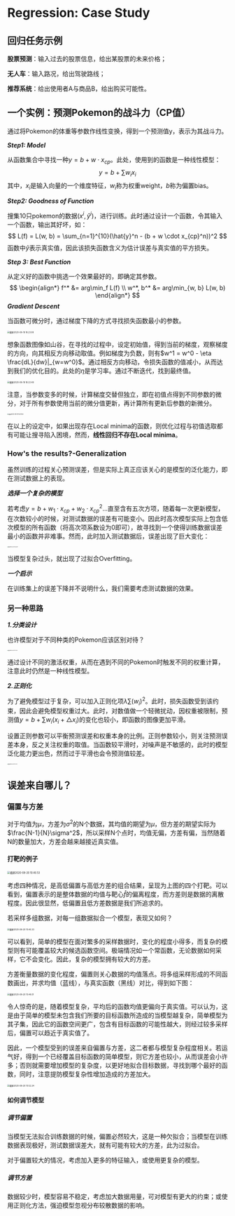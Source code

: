 # Regression: Case Study

## 回归任务示例

**股票预测**：输入过去的股票信息，给出某股票的未来价格；

**无人车**：输入路况，给出驾驶路线；

**推荐系统**：给出使用者A与商品B，给出购买可能性。

## 一个实例：预测Pokemon的战斗力（CP值）

通过将Pokemon的体重等参数作线性变换，得到一个预测值y，表示为其战斗力。

***Step1: Model***

从函数集合中寻找一种$y=b+w \cdot x_{cp}$。此处，使用到的函数是一种线性模型：
$$
y = b + \sum w_i x_i
$$
其中，$x_i$是输入向量的一个维度特征，$w_i$称为权重weight，$b$称为偏置bias。

***Step2: Goodness of Function***

搜集10只pokemon的数据$(x^i, \hat{y}^i)$，进行训练。此时通过设计一个函数，令其输入一个函数，输出其好坏，如：
$$
L(f) = L(w, b) = \sum_{n=1}^{10}(\hat{y}^n - (b + w \cdot x_{cp}^n))^2
$$
函数中$\hat{y}$表示真实值，因此该损失函数含义为估计误差与真实值的平方损失。

***Step 3: Best Function***

从定义好的函数中挑选一个效果最好的，即确定其参数。
$$
\begin{align*}
f^* &= arg\min_f L(f)
\\
w^*, b^* &= arg\min_{w, b} L(w, b)
\end{align*}
$$
***Gradient Descent***

当函数可微分时，通过梯度下降的方式寻找损失函数最小的参数。

<img src="/Users/LightningX/Learning/ML2020/2.Regression/Note/截屏2020-08-19 16.23.08.png" alt="截屏2020-08-19 16.23.08" style="zoom:33%;" />

想象函数图像如山谷，在寻找的过程中，设定初始值，得到当前的梯度，观察梯度的方向，向其相反方向移动取值。例如梯度为负数，则有$w^1 = w^0 - \eta \frac{dL}{dw}|_{w=w^0}$。通过相反方向移动，令损失函数的值减小，从而达到我们的优化目的。此处的$\eta$是学习率。通过不断迭代，找到最终值。

<img src="/Users/LightningX/Learning/ML2020/2.Regression/Note/截屏2020-08-19 16.22.49.png" alt="截屏2020-08-19 16.22.49" style="zoom:33%;" />

注意，当参数变多的时候，计算梯度交替但独立，即在初值点得到不同参数的微分，对于所有参数使用当前的微分值更新，再计算所有更新后参数的新微分。

<img src="/Users/LightningX/Learning/ML2020/2.Regression/Note/截屏2020-08-19 16.28.54.png" alt="截屏2020-08-19 16.28.54" style="zoom:20%;" />

在以上的设定中，如果出现存在Local minima的函数，则优化过程与初值选取都有可能让搜寻陷入困境，然而，**线性回归不存在Local minima**。

### How's the results?-Generalization

虽然训练的过程关心预测误差，但是实际上真正应该关心的是模型的泛化能力，即在测试数据上的表现。

***选择一个复杂的模型***

若考虑$y=b+w_1 \cdot x_{cp} + w_2 \cdot x_{cp}^2$...直至含有五次方项，随着每一次更新模型，在次数较小的时候，对测试数据的误差有可能变小。因此时高次模型实际上包含低次模型的所有函数（将高次项系数设为0即可），故寻找到一个使得训练数据误差最小的函数并非难事。然而，此时加入测试数据后，误差出现了巨大变化：

<img src="/Users/LightningX/Learning/ML2020/2.Regression/Note/截屏2020-08-19 16.56.49.png" alt="截屏2020-08-19 16.56.49" style="zoom:13%;" />

当模型复杂过头，就出现了过拟合Overfitting。

***一个启示***

在训练集上的误差下降并不说明什么，我们需要考虑测试数据的效果。

### 另一种思路

***1.分类设计***

也许模型对于不同种类的Pokemon应该区别对待？

<img src="/Users/LightningX/Learning/ML2020/2.Regression/Note/截屏2020-08-19 17.10.22.png" alt="截屏2020-08-19 17.10.22" style="zoom:13%;" />

通过设计不同的激活权重，从而在遇到不同的Pokemon时触发不同的权重计算，注意此时仍然是一种线性模型。

***2.正则化***

为了避免模型过于复杂，可以加入正则化项$\lambda\sum(w_i)^2$。此时，损失函数受到该约束，因此会避免模型权重过大。此时，对数值做一个轻微扰动，因权重被限制，预测值$y = b + \sum w_i (x_i+\triangle x_i)$的变化也较小，即函数的图像更加平滑。

设置正则参数可以平衡预测误差和权重本身的比例。正则参数较小，则关注预测误差本身，反之关注权重的取值。当函数较平滑时，对噪声是不敏感的，此时的模型泛化能力更出色，然而过于平滑也会令预测值较差。

<img src="/Users/LightningX/Learning/ML2020/2.Regression/Note/截屏2020-08-19 17.24.41.png" alt="截屏2020-08-19 17.24.41" style="zoom:13%;" />

## 误差来自哪儿？

### 偏置与方差

对于均值为$\mu$，方差为$\sigma^2$的N个数据，其均值的期望为$\mu$，但方差的期望实际为$\frac{N-1}{N}\sigma^2$，所以采样N个点时，均值无偏，方差有偏，当然随着N的数量加大，方差会越来越接近真实值。

#### 打靶的例子

<img src="/Users/LightningX/Learning/ML2020/2.Regression/Note/截屏2020-08-20 10.40.53.png" alt="截屏2020-08-20 10.40.53" style="zoom:40%;" />

考虑四种情况，是高低偏置与高低方差的组合结果，呈现为上图的四个打靶。可以看到，偏置表示的是整体数据的均值与靶心$\hat{f}$的偏离程度，而方差则是数据的离散程度。因此很显然，低偏置且低方差数据是我们所追求的。

若采样多组数据，对每一组数据拟合一个模型，表现又如何？

<img src="/Users/LightningX/Learning/ML2020/2.Regression/Note/截屏2020-08-20 10.45.33.png" alt="截屏2020-08-20 10.45.33" style="zoom:33%;" />

可以看到，简单的模型在面对繁多的采样数据时，变化的程度小得多，而复杂的模型则有可能覆盖较大的候选函数空间。极端情况如一个常函数，无论数据如何采样，它不会变化。因此，复杂的模型拥有较大的方差。

方差衡量数据的变化程度，偏置则关心数据的均值落点。将多组采样形成的不同函数画出，并求均值（蓝线），与真实函数（黑线）对比，得到如下图：

<img src="/Users/LightningX/Learning/ML2020/2.Regression/Note/截屏2020-08-20 10.48.01.png" alt="截屏2020-08-20 10.48.01" style="zoom:33%;" />

令人惊奇的是，随着模型复杂，平均后的函数均值更偏向于真实值。可以认为，这是由于简单的模型未包含我们所要的目标函数所造成的当模型越复杂，简单模型为其子集，因此它的函数空间更广，包含有目标函数的可能性越大，则经过较多采样后，偏置可以趋近于真实值了。

因此，一个模型受到的误差来自偏置与方差，这二者都与模型复杂程度相关。若运气好，得到一个已经覆盖目标函数的简单模型，则它方差也较小，从而误差会小许多；否则就需要增加模型的复杂度，以更好地拟合目标数据，寻找到哪个最好的函数，同时，注意提防模型复杂性增加造成的方差加大。

<img src="/Users/LightningX/Learning/ML2020/2.Regression/Note/截屏2020-08-20 10.52.24.png" alt="截屏2020-08-20 10.52.24" style="zoom:33%;" />

#### 如何调节模型

##### 调节偏置

当模型无法拟合训练数据的时候，偏置必然较大，这是一种欠拟合；当模型在训练数据表现极好，测试数据误差大，就有可能有较大的方差，此为过拟合。

对于偏置较大的情况，考虑加入更多的特征输入，或使用更复杂的模型。

##### 调节方差

数据较少时，模型容易不稳定，考虑加大数据用量，可对模型有更大的约束；或使用正则化方法，强迫模型忽视分布较散数据的影响。

